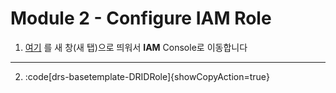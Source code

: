 # Module 2 - Configure IAM Role



1. [여기](https://us-east-1.console.aws.amazon.com/iamv2/home?region=us-west-1#/roles) 를 새 창(새 탭)으로 띄워서 **IAM** Console로 이동합니다



---



2. :code[drs-basetemplate-DRIDRole]{showCopyAction=true} 








































